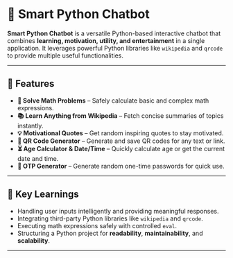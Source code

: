 

# 🤖 Smart Python Chatbot

**Smart Python Chatbot** is a versatile Python-based interactive chatbot that combines **learning, motivation, utility, and entertainment** in a single application. It leverages powerful Python libraries like `wikipedia` and `qrcode` to provide multiple useful functionalities.

---

## 🚀 Features

* **🧮 Solve Math Problems** – Safely calculate basic and complex math expressions.
* **📚 Learn Anything from Wikipedia** – Fetch concise summaries of topics instantly.
* **💡 Motivational Quotes** – Get random inspiring quotes to stay motivated.
* **🔗 QR Code Generator** – Generate and save QR codes for any text or link.
* **⏳ Age Calculator & Date/Time** – Quickly calculate age or get the current date and time.
* **🔐 OTP Generator** – Generate random one-time passwords for quick use.

---

## 📝 Key Learnings

* Handling user inputs intelligently and providing meaningful responses.
* Integrating third-party Python libraries like `wikipedia` and `qrcode`.
* Executing math expressions safely with controlled `eval`.
* Structuring a Python project for **readability**, **maintainability**, and **scalability**.

---
